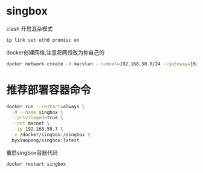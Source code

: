 # singbox

clash
开启混杂模式
``` sh
ip link set eth0 promisc on
```
docker创建网络,注意将网段改为你自己的
``` sh
docker network create -d macvlan --subnet=192.168.50.0/24 --gateway=192.168.50.1 -o parent=eth0 macnet
```
# 推荐部署容器命令
``` sh
docker run --restart=always \
  -d --name singbox \
  --privileged=true \
  --net macnet \
  --ip 192.168.50.7 \
  -v /docker/singbox:/singbox \
  byxiaopeng/singbox:latest
```

重启singbox容器代码
``` sh
docker restart singbox
```
